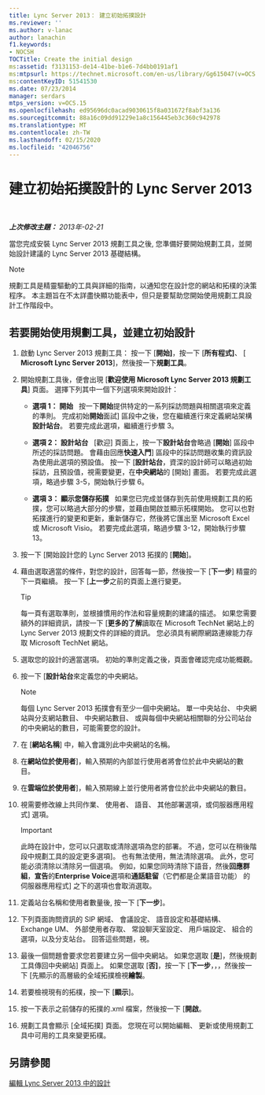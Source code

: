 ```yaml
---
title: Lync Server 2013： 建立初始拓撲設計
ms.reviewer: ''
ms.author: v-lanac
author: lanachin
f1.keywords:
- NOCSH
TOCTitle: Create the initial design
ms:assetid: f3131153-de14-41be-b1e6-7d4bb0191af1
ms:mtpsurl: https://technet.microsoft.com/en-us/library/Gg615047(v=OCS.15)
ms:contentKeyID: 51541530
ms.date: 07/23/2014
manager: serdars
mtps_version: v=OCS.15
ms.openlocfilehash: ed95696dc0acad9030615f8a031672f8abf3a136
ms.sourcegitcommit: 88a16c09dd91229e1a8c156445eb3c360c942978
ms.translationtype: MT
ms.contentlocale: zh-TW
ms.lasthandoff: 02/15/2020
ms.locfileid: "42046756"
---
```

<div data-xmlns="http://www.w3.org/1999/xhtml">

<div class="topic" data-xmlns="http://www.w3.org/1999/xhtml" data-msxsl="urn:schemas-microsoft-com:xslt" data-cs="http://msdn.microsoft.com/">

<div data-asp="http://msdn2.microsoft.com/asp">

# <a name="create-the-initial-topology-design-for-lync-server-2013"></a>建立初始拓撲設計的 Lync Server 2013

</div>

<div id="mainSection">

<div id="mainBody">

<span> </span>

_**上次修改主題：** 2013年-02-21_

當您完成安裝 Lync Server 2013 規劃工具之後, 您準備好要開始規劃工具，並開始設計建議的 Lync Server 2013 基礎結構。

<div>


> [!NOTE]  
> 規劃工具是精靈驅動的工具與詳細的指南，以通知您在設計您的網站和拓樸的決策程序。 本主題旨在不太詳盡快顯功能表中，但只是要幫助您開始使用規劃工具設計工作階段中。



</div>

<div>

## <a name="to-get-started-using-the-planning-tool-and-create-the-initial-design"></a>若要開始使用規劃工具，並建立初始設計

1.  啟動 Lync Server 2013 規劃工具： 按一下 [**開始]**，按一下 [**所有程式]**、 [ **Microsoft Lync Server 2013**]，然後按一下**規劃工具**。

2.  開始規劃工具後，便會出現 [**歡迎使用 Microsoft Lync Server 2013 規劃工具**] 頁面。 選擇下列其中一個下列選項來開始設計：
    
      - **選項 1： 開始**   按一下**開始**提供特定的一系列採訪問題與相關選項來定義的準則。 完成初始**開始**面試] 區段中之後，您在繼續進行來定義網站架構**設計站台**。 若要完成此選項，繼續進行步驟 3。
    
      - **選項 2： 設計站台**   [歡迎] 頁面上，按一下**設計站台**會略過 [**開始**] 區段中所述的採訪問題。 會藉由回應**快速入門**] 區段中的採訪問題收集的資訊設為使用此選項的預設值。 按一下 [**設計站台**，資深的設計師可以略過初始採訪，且預設值，視需要變更，在**中央網站**的 [開始] 畫面。 若要完成此選項，略過步驟 3-5，開始執行步驟 6。
    
      - **選項 3： 顯示您儲存拓撲**   如果您已完成並儲存到先前使用規劃工具的拓撲，您可以略過大部分的步驟，並藉由開啟並顯示拓樸開始。 您可以也對拓撲進行的變更和更新，重新儲存它，然後將它匯出至 Microsoft Excel 或 Microsoft Visio。 若要完成此選項，略過步驟 3-12，開始執行步驟 13。

3.  按一下 [開始設計您的 Lync Server 2013 拓撲的 [**開始**]。

4.  藉由選取適當的條件，對您的設計，回答每一節，然後按一下 [**下一步**] 精靈的下一頁繼續。 按一下 [**上一步**之前的頁面上進行變更。
    
    <div>
    

    > [!TIP]  
    > 每一頁有選取準則，並根據慣用的作法和容量規劃的建議的描述。 如果您需要額外的詳細資訊，請按一下 [<STRONG>更多的了解</STRONG>讀取在 Microsoft TechNet 網站上的 Lync Server 2013 規劃文件的詳細的資訊。 您必須具有網際網路連線能力存取 Microsoft TechNet 網站。

    
    </div>

5.  選取您的設計的適當選項。 初始的準則定義之後，頁面會確認完成功能概觀。

6.  按一下 [**設計站台**來定義您的中央網站。
    
    <div>
    

    > [!NOTE]  
    > 每個 Lync Server 2013 拓撲會有至少一個中央網站。 單一中央站台、 中央網站與分支網站數目、 中央網站數目、 或與每個中央網站相關聯的分公司站台的中央網站的數目，可能需要您的設計。

    
    </div>

7.  在 [**網站名稱**] 中，輸入會識別此中央網站的名稱。

8.  在**網站位於使用者**]，輸入預期的內部並行使用者將會位於此中央網站的數目。

9.  在**雲端位於使用者**]，輸入預期線上並行使用者將會位於此中央網站的數目。

10. 視需要修改線上共同作業、 使用者、 語音、 其他部署選項，或伺服器應用程式] 選項。
    
    <div>
    

    > [!IMPORTANT]  
    > 此時在設計中，您可以只選取或清除選項為您的部署。 不過，您可以在稍後階段中規劃工具的設定更多選項]。 也有無法使用，無法清除選項。 此外，您可能必須清除以清除另一個選項。 例如，如果您同時清除下語音，然後<STRONG>回應群組</STRONG>，<STRONG>宣告</STRONG>的<STRONG>Enterprise Voice</STRONG>選項和<STRONG>通話駐留</STRONG>（它們都是企業語音功能） 的伺服器應用程式] 之下的選項也會取消選取。

    
    </div>

11. 定義站台名稱和使用者數量後, 按一下 [**下一步**]。

12. 下列頁面詢問資訊的 SIP 網域、 會議設定、 語音設定和基礎結構、 Exchange UM、 外部使用者存取、 常設聊天室設定、 用戶端設定、 組合的選項，以及分支站台。 回答這些問題，視。

13. 最後一個問題會要求您若要建立另一個中央網站。 如果您選取 [**是**]，然後規劃工具傳回中央網站] 頁面上。 如果您選取 [**否]**，按一下 [**下一步**，，，然後按一下 [先顯示的高層級的全域拓撲檢視**繪製**。

14. 若要檢視現有的拓樸，按一下 [**顯示**]。

15. 按一下表示之前儲存的拓撲的.xml 檔案，然後按一下 [**開啟**。

16. 規劃工具會顯示 [全域拓撲] 頁面。 您現在可以開始編輯、 更新或使用規劃工具中可用的工具來變更拓樸。

</div>

<div>

## <a name="see-also"></a>另請參閱


[編輯 Lync Server 2013 中的設計](lync-server-2013-editing-the-design.md)  
  

</div>

</div>

<span> </span>

</div>

</div>

</div>

